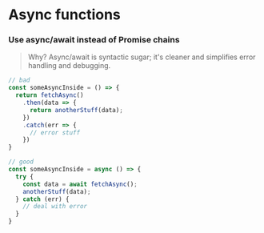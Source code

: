 # Async functions

### **Use async/await instead of Promise chains**

> Why? Async/await is syntactic sugar; it's cleaner and simplifies error handling and debugging.

```typescript
// bad
const someAsyncInside = () => {
  return fetchAsync()
    .then(data => {
      return anotherStuff(data);
    })
    .catch(err => {
      // error stuff
    })
}

// good
const someAsyncInside = async () => {
  try {
    const data = await fetchAsync();
    anotherStuff(data);
  } catch (err) {
    // deal with error
  }
}
```



